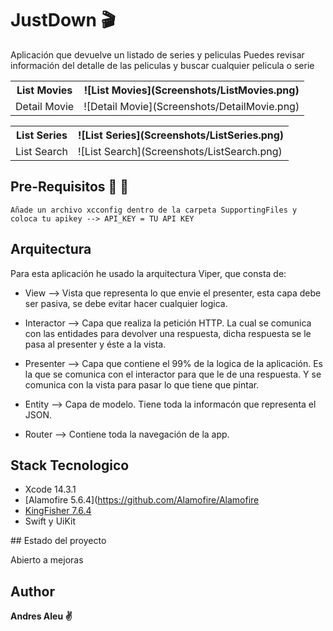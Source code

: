 # JustDown :clapper:

Aplicación que devuelve un listado de series y peliculas
Puedes revisar información del detalle de las peliculas y buscar cualquier pelicula o serie

<table>
  <tr>
    <th>List Movies</th>
    <th>![List Movies](Screenshots/ListMovies.png)</th>
  </tr>
  <tr>
    <td>Detail Movie</td>
    <td>![Detail Movie](Screenshots/DetailMovie.png)</td>
  </tr>
</table>

<table>
  <tr>
    <th>List Series</th>
    <th>![List Series](Screenshots/ListSeries.png)</th>
  </tr>
  <tr>
    <td>List Search</td>
    <td>![List Search](Screenshots/ListSearch.png)</td>
  </tr>
</table>

## Pre-Requisitos :memo: :pencil:

`Añade un archivo xcconfig dentro de la carpeta SupportingFiles y coloca tu apikey --> API_KEY = TU API KEY`

## Arquitectura

Para esta aplicación he usado la arquitectura Viper, que consta de:

- View --> Vista que representa lo que envie el presenter, esta capa debe ser pasiva, se debe evitar hacer cualquier logica. 

- Interactor --> Capa que realiza la petición HTTP. La cual se comunica con las entidades para devolver una respuesta, dicha respuesta se le pasa al presenter y éste a la vista.  

- Presenter --> Capa que contiene el 99% de la logica de la aplicación. Es la que se comunica con el interactor para que le de una respuesta. Y se comunica con la vista para pasar lo que tiene que pintar.

- Entity --> Capa de modelo. Tiene toda la informacón que representa el JSON. 

- Router --> Contiene toda la navegación de la app. 

## Stack Tecnologico

- Xcode 14.3.1
- [Alamofire 5.6.4](https://github.com/Alamofire/Alamofire
- [KingFisher 7.6.4](https://github.com/onevcat/Kingfisher)
- Swift y UiKit

## Estado del proyecto

Abierto a mejoras


## Author

**Andres Aleu :v:**
